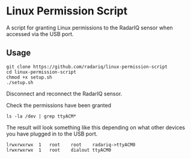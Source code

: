 # Linux Permission Script
A script for granting Linux permissions to the RadarIQ sensor when accessed via the USB port.

## Usage
```
git clone https://github.com/radariq/linux-permission-script
cd linux-permission-script
chmod +x setup.sh
./setup.sh
```

Disconnect and reconnect the RadarIQ sensor.

Check the permissions have been granted

```ls -la /dev | grep ttyACM*```

The result will look something like this depending on what other devices you have plugged in to the USB port.
```
lrwxrwxrwx  1   root    root    radariq->ttyACM0
lrwxrwxrwx  1   root    dialout ttyACM0

```